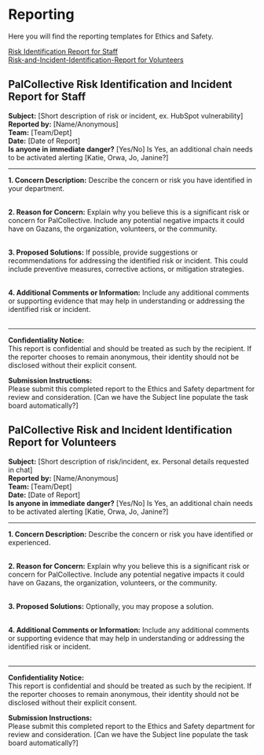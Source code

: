 # Reporting
Here you will find the reporting templates for Ethics and Safety. 

[Risk Identification Report for Staff](#PalCollective-Risk-Identification-Report)  
[Risk-and-Incident-Identification-Report for Volunteers](#PalCollective-Risk-and-Incident-Identification-Report)





## **PalCollective Risk Identification and Incident Report for Staff**

**Subject:** [Short description of risk or incident, ex. HubSpot vulnerability]   
**Reported by:** [Name/Anonymous]    
**Team:** [Team/Dept]    
**Date:** [Date of Report]  
**Is anyone in immediate danger?** [Yes/No] Is Yes, an additional chain needs to be activated alerting [Katie, Orwa, Jo, Janine?]   

----------

**1. Concern Description:** Describe the concern or risk you have identified in your department.  
<br>

 
**2. Reason for Concern:** Explain why you believe this is a significant risk or concern for PalCollective. Include any potential negative impacts it could have on Gazans, the organization, volunteers, or the community.  
<br>


**3. Proposed Solutions:** If possible, provide suggestions or recommendations for addressing the identified risk or incident. This could include preventive measures, corrective actions, or mitigation strategies.  
<br>


**4. Additional Comments or Information:** Include any additional comments or supporting evidence that may help in understanding or addressing the identified risk or incident.  
<br>

----------

**Confidentiality Notice:**   
This report is confidential and should be treated as such by the recipient. If the reporter chooses to remain anonymous, their identity should not be disclosed without their explicit consent.  

**Submission Instructions:**    
Please submit this completed report to the Ethics and Safety department for review and consideration. [Can we have the Subject line populate the task board automatically?]  


## **PalCollective Risk and Incident Identification Report for Volunteers**

**Subject:** [Short description of risk/incident, ex. Personal details requested in chat]   
**Reported by:** [Name/Anonymous]    
**Team:** [Team/Dept]    
**Date:** [Date of Report]  
**Is anyone in immediate danger?** [Yes/No] Is Yes, an additional chain needs to be activated alerting [Katie, Orwa, Jo, Janine?]    

----------

**1. Concern Description:** Describe the concern or risk you have identified or experienced.  
<br>


**2. Reason for Concern:** Explain why you believe this is a significant risk or concern for PalCollective. Include any potential negative impacts it could have on Gazans, the organization, volunteers, or the community.  
<br>


**3. Proposed Solutions:** Optionally, you may propose a solution.  
<br>


**4. Additional Comments or Information:** Include any additional comments or supporting evidence that may help in understanding or addressing the identified risk or incident.  
<br>

----------

**Confidentiality Notice:**  
This report is confidential and should be treated as such by the recipient. If the reporter chooses to remain anonymous, their identity should not be disclosed without their explicit consent.  

**Submission Instructions:**   
Please submit this completed report to the Ethics and Safety department for review and consideration. [Can we have the Subject line populate the task board automatically?]  
